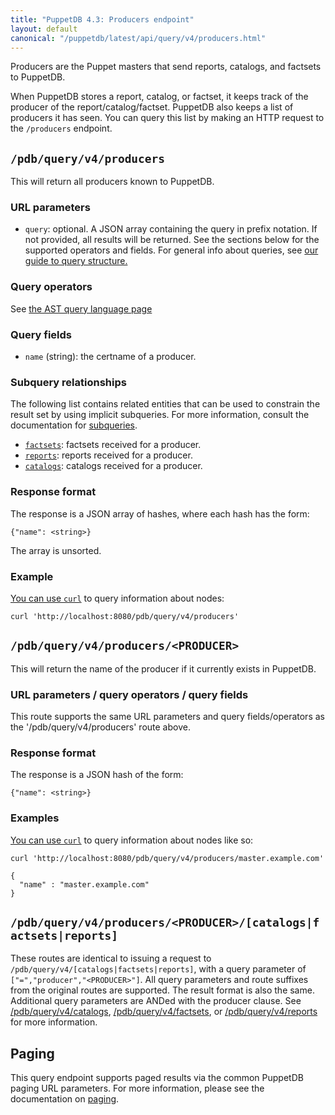 ```yaml
---
title: "PuppetDB 4.3: Producers endpoint"
layout: default
canonical: "/puppetdb/latest/api/query/v4/producers.html"
---
```


[curl]: ../curl.html#using-curl-from-localhost-non-sslhttp
[paging]: ./paging.html
[query]: ./query.html
[subqueries]: ./ast.html#subquery-operators
[factsets]: ./factsets.html
[reports]: ./reports.html
[catalogs]: ./catalogs.html

Producers are the Puppet masters that send reports, catalogs, and factsets to PuppetDB.

When PuppetDB stores a report, catalog, or factset, it keeps track of the producer
of the report/catalog/factset. PuppetDB also keeps a list of producers it has seen.
You can query this list by making an HTTP request to the `/producers` endpoint.

## `/pdb/query/v4/producers`

This will return all producers known to PuppetDB.

### URL parameters

* `query`: optional. A JSON array containing the query in prefix notation. If
  not provided, all results will be returned. See the sections below for the
  supported operators and fields. For general info about queries,
  see [our guide to query structure.][query]

### Query operators

See [the AST query language page](./ast.html)

### Query fields

* `name` (string): the certname of a producer.

### Subquery relationships

The following list contains related entities that can be used to constrain the result set by using implicit subqueries. For more information, consult the documentation for [subqueries][subqueries].

* [`factsets`][factsets]: factsets received for a producer.
* [`reports`][reports]: reports received for a producer.
* [`catalogs`][catalogs]: catalogs received for a producer.

### Response format

The response is a JSON array of hashes, where each hash has the form:

    {"name": <string>}

The array is unsorted.

### Example

[You can use `curl`][curl] to query information about nodes:

    curl 'http://localhost:8080/pdb/query/v4/producers'

## `/pdb/query/v4/producers/<PRODUCER>`

This will return the name of the producer if it currently exists in PuppetDB.

### URL parameters / query operators / query fields

This route supports the same URL parameters and query fields/operators
as the '/pdb/query/v4/producers' route above.

### Response format

The response is a JSON hash of the form:

    {"name": <string>}

### Examples

[You can use `curl`][curl] to query information about nodes like so:

    curl 'http://localhost:8080/pdb/query/v4/producers/master.example.com'

    {
      "name" : "master.example.com"
    }

## `/pdb/query/v4/producers/<PRODUCER>/[catalogs|factsets|reports]`

These routes are identical to issuing a request to
`/pdb/query/v4/[catalogs|factsets|reports]`, with a query
parameter of `["=","producer","<PRODUCER>"]`. All query
parameters and route suffixes from the original routes are
supported. The result format is also the same. Additional query
parameters are ANDed with the producer clause. See
[/pdb/query/v4/catalogs][catalogs], [/pdb/query/v4/factsets][factsets], or
[/pdb/query/v4/reports][reports] for more information.

## Paging

This query endpoint supports paged results via the common PuppetDB paging
URL parameters. For more information, please see the documentation
on [paging][paging].
